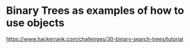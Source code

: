 # Binary Trees as examples of how to use objects
https://www.hackerrank.com/challenges/30-binary-search-trees/tutorial
